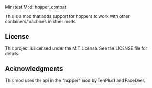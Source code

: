 Minetest Mod: hopper_compat

This is a mod that adds support for hoppers to work with other
containers/machines in other mods.

## License

This project is licensed under the MIT License. See the LICENSE file for details.

## Acknowledgments

This mod uses the api in the "hopper" mod by TenPlus1 and FaceDeer.